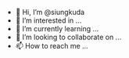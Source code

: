 - 👋 Hi, I’m @siungkuda
- 👀 I’m interested in ...
- 🌱 I’m currently learning ...
- 💞️ I’m looking to collaborate on ...
- 📫 How to reach me ...

<!---
siungkuda/siungkuda is a ✨ special ✨ repository because its `README.md` (this file) appears on your GitHub profile.
You can click the Preview link to take a look at your changes.
--->
